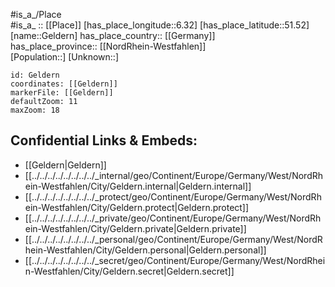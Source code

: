 ﻿---
location: [51.52,6.32] 
mapzoom: [7,12] 
mapmarker: city 
type: City
tags:
- geo/City


SpocWebEntityId: 30399
isDeleted: false
confidential: public

---
#is_a_/Place  
#is_a_ :: [[Place]] 
[has_place_longitude::6.32] 
[has_place_latitude::51.52] 
[name::Geldern] 
has_place_country:: [[Germany]]  
has_place_province:: [[NordRhein-Westfahlen]]  
[Population::] 
[Unknown::] 


```leaflet
id: Geldern
coordinates: [[Geldern]] 
markerFile: [[Geldern]] 
defaultZoom: 11 
maxZoom: 18
```


## Confidential Links & Embeds: 
- [[Geldern|Geldern]]  
- [[../../../../../../../../_internal/geo/Continent/Europe/Germany/West/NordRhein-Westfahlen/City/Geldern.internal|Geldern.internal]] 
- [[../../../../../../../../_protect/geo/Continent/Europe/Germany/West/NordRhein-Westfahlen/City/Geldern.protect|Geldern.protect]] 
- [[../../../../../../../../_private/geo/Continent/Europe/Germany/West/NordRhein-Westfahlen/City/Geldern.private|Geldern.private]] 
- [[../../../../../../../../_personal/geo/Continent/Europe/Germany/West/NordRhein-Westfahlen/City/Geldern.personal|Geldern.personal]] 
- [[../../../../../../../../_secret/geo/Continent/Europe/Germany/West/NordRhein-Westfahlen/City/Geldern.secret|Geldern.secret]] 
